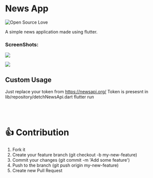 # News App
![Open Source Love](https://badges.frapsoft.com/os/v2/open-source.svg?v=103)

A simple news application made using flutter.

### ScreenShots:
<p>
    <img src="https://github.com/anirudhsharma392/Slider-Button/blob/master/screenshots/button_3.gif?raw=true"/>

</p>


<p>
    <img src="https://github.com/anirudhsharma392/Slider-Button/blob/master/screenshots/button_1.gif?raw=true"/>

</p>


## Custom Usage
Just replace your token from https://newsapi.org/
Token is presesnt in lib/repository/detchNewsApi.dart
flutter run


<br>
<br>


# 👍 Contribution
1. Fork it
2. Create your feature branch (git checkout -b my-new-feature)
3. Commit your changes (git commit -m 'Add some feature')
4. Push to the branch (git push origin my-new-feature)
5. Create new Pull Request
